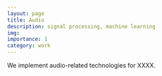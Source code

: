 ```yaml
---
layout: page
title: Audio
description: signal processing, machine learning
img: 
importance: 1
category: work
---
```


We implement audio-related technologies for XXXX.
